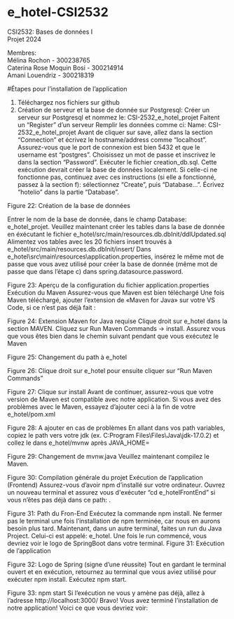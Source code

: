 # e_hotel-CSI2532
CSI2532: Bases de données I\
Projet 2024

Membres:\
Mélina Rochon - 300238765\
Caterina Rose Moquin Bosi - 300214914\
Amani Louendriz - 300218319

#Étapes pour l’installation de l’application
1. Téléchargez nos fichiers sur github
2. Création de serveur et la base de donnée sur Postgresql:
   Créer un serveur sur Postgresql et nommez le: CSI-2532_e_hotel_projet
   Faitent un “Register” d’un serveur
   Remplir les données comme ci: Name: CSI-2532_e_hotel_projet
   Avant de cliquer sur save, allez dans la section “Connection” et écrivez le hostname/address comme “localhost”. Assurez-vous que le port de connexion est bien 5432 et que le username est “postgres”. Choisissez un mot de passe et inscrivez le dans la section “Password”.
   Exécuter le fichier creation_db.sql. Cette exécution devrait créer la base de données localement. Si celle-ci ne fonctionne pas, continuez avec ces instructions (si elle a fonctionné, passez à la section f): sélectionnez “Create”, puis “Database…”. Écrivez “hotelio” dans la partie “Database”.


Figure 22: Création de la base de données

Entrer le nom de la base de donnée, dans le champ Database: e_hotel_projet. 
Veuillez maintenant créer les tables dans la base de donnée en éxécutant le fichier e_hotel/src/main/resources.db.dbInit/ddlUpdated.sql 
Alimentez vos tables avec les 20 fichiers insert trouvés à e_hotel/src/main/resources.db.dbInit/insert/
Dans e_hotel\src\main\resources\application.properties, insérez le même mot de passe que vous avez utilisé pour créer la base de donnée (même mot de passe que dans l’étape c) dans spring.datasource.password.

Figure 23: Aperçu de la configuration du fichier application.properties
Exécution du Maven
Assurez-vous que Maven est bien téléchargé 
Une fois Maven téléchargé, ajouter l’extension de «Maven for Java» sur votre VS Code, si ce n’est pas déjà fait : 

Figure 24: Extension Maven for Java requise
Clique droit sur e_hotel dans la section MAVEN. Cliquez sur Run Maven Commands -> install. Assurez vous que vous êtes bien dans le chemin suivant pendant que vous exécutez le Maven

Figure 25: Changement du path à e_hotel

Figure 26: Clique droit sur e_hotel pour ensuite cliquer sur “Run Maven Commands”


Figure 27: Clique sur install 
Avant de continuer, assurez-vous que votre version de Maven est compatible avec notre application.
Si vous avez des problèmes avec le Maven, essayez d’ajouter ceci à la fin de votre e_hotel/pom.xml

Figure 28: A ajouter en cas de problèmes
En allant dans vos path variables, copiez le path vers votre jdk (ex. C:Program Files\Files\Java\jdk-17.0.2) et collez le dans e_hotel/mvnw après JAVA_HOME=


Figure 29: Changement de mvnw.java
Veuillez maintenant compilez le Maven. 

Figure 30: Compilation générale du projet
Exécution de l’application (Frontend)
Assurez-vous d’avoir npm d’installé sur votre ordinateur. 
Ouvrez un nouveau terminal et assurez vous d'exécuter “cd e_hotelFrontEnd” si vous n’êtes pas déjà dans ce path: . 

Figure 31: Path du Fron-End
Exécutez la commande npm install. Ne fermer pas le terminal une fois l’installation de npm terminée, car nous en aurons besoin plus tard. 
Maintenant, dans un autre terminal, faites un run du Java Project. Celui-ci est appelé: e_hotel. Une fois le run commencé, vous devriez voir le logo de SpringBoot dans votre terminal.
Figure 31: Exécution de l’application

Figure 32: Logo de Spring (signe d’une réussite)
Tout en gardant le terminal ouvert et en exécution, retournez au terminal que vous aviez utilisé pour exécuter npm install. 
Exécutez npm start.

Figure 33: npm start
Si l’exécution ne vous y amène pas déjà, allez à l’adresse http://localhost:3000/
Bravo! Vous avez terminé l’installation de notre application! Voici ce que vous devriez voir:

